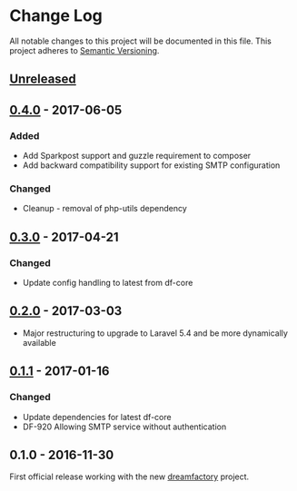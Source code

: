 # Change Log
All notable changes to this project will be documented in this file.
This project adheres to [Semantic Versioning](http://semver.org/).

## [Unreleased]

## [0.4.0] - 2017-06-05
### Added
- Add Sparkpost support and guzzle requirement to composer
- Add backward compatibility support for existing SMTP configuration
### Changed
- Cleanup - removal of php-utils dependency

## [0.3.0] - 2017-04-21
### Changed
- Update config handling to latest from df-core

## [0.2.0] - 2017-03-03
- Major restructuring to upgrade to Laravel 5.4 and be more dynamically available

## [0.1.1] - 2017-01-16
### Changed
- Update dependencies for latest df-core
- DF-920 Allowing SMTP service without authentication

## 0.1.0 - 2016-11-30
First official release working with the new [dreamfactory](https://github.com/dreamfactorysoftware/dreamfactory) project.

[Unreleased]: https://github.com/dreamfactorysoftware/df-email/compare/0.4.0...HEAD
[0.4.0]: https://github.com/dreamfactorysoftware/df-email/compare/0.3.0...0.4.0
[0.3.0]: https://github.com/dreamfactorysoftware/df-email/compare/0.2.0...0.3.0
[0.2.0]: https://github.com/dreamfactorysoftware/df-email/compare/0.1.1...0.2.0
[0.1.1]: https://github.com/dreamfactorysoftware/df-email/compare/0.1.0...0.1.1
